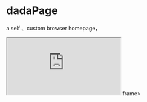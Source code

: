# dadaPage
a self 、custom browser homepage，

<iframe src="https://13mountainsfall.github.io/dadaPage/index.html"></iframe>iframe>
